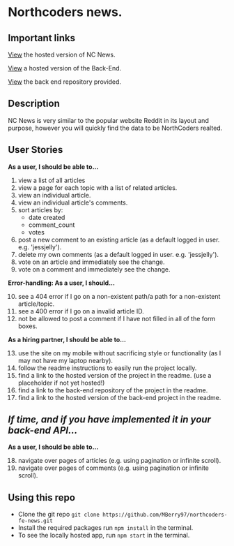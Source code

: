 # Northcoders news.

## Important links

[View](https://nc-news-react-project.netlify.app/) the hosted version of NC News.

[View](https://nc-news-api-fe.herokuapp.com/) a hosted version of the Back-End.

[View](https://github.com/MBerry97/fe-nc-news-api.git) the back end repository provided.

## Description

NC News is very similar to the popular website Reddit in its layout and purpose, however you will quickly find the data to be NorthCoders realted.


## User Stories

**As a user, I should be able to...**

1. view a list of all articles
2. view a page for each topic with a list of related articles.
3. view an individual article.
4. view an individual article's comments.
5. sort articles by:
   - date created
   - comment_count
   - votes
6. post a new comment to an existing article (as a default logged in user. e.g. 'jessjelly').
7. delete my own comments (as a default logged in user. e.g. 'jessjelly').
8. vote on an article and immediately see the change.
9. vote on a comment and immediately see the change.

**Error-handling: As a user, I should...**

10. see a 404 error if I go on a non-existent path/a path for a non-existent article/topic.
11. see a 400 error if I go on a invalid article ID.
12. not be allowed to post a comment if I have not filled in all of the form boxes.

**As a hiring partner, I should be able to...**

13. use the site on my mobile without sacrificing style or functionality (as I may not have my laptop nearby).
14. follow the readme instructions to easily run the project locally.
15. find a link to the hosted version of the project in the readme. (use a placeholder if not yet hosted!)
16. find a link to the back-end repository of the project in the readme.
17. find a link to the hosted version of the back-end project in the readme.

## _If time, and if you have implemented it in your back-end API..._

**As a user, I should be able to...**

18. navigate over pages of articles (e.g. using pagination or infinite scroll).
19. navigate over pages of comments (e.g. using pagination or infinite scroll).

## Using this repo
* Clone the git repo `git clone https://github.com/MBerry97/northcoders-fe-news.git`
* Install the required packages run `npm install` in the terminal.
* To see the locally hosted app, run `npm start` in the terminal.

